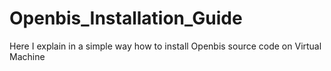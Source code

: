 # Openbis_Installation_Guide
Here I explain in a simple way how to install Openbis source code on Virtual Machine
